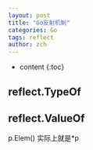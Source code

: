 ```yaml
---
layout: post
title: "Go反射机制"
categories: Go
tags: reflect
author: zch
---
```


* content
{:toc}




## reflect.TypeOf







## reflect.ValueOf



p.Elem() 实际上就是*p